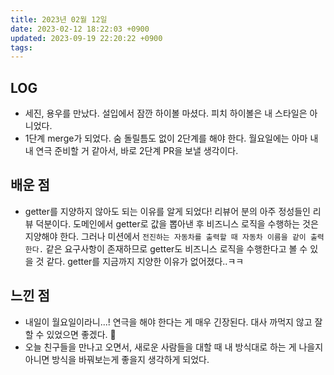 ```yaml
---
title: 2023년 02월 12일
date: 2023-02-12 18:22:03 +0900
updated: 2023-09-19 22:20:22 +0900
tags: 
---
```

## LOG
- 세진, 용우를 만났다. 설입에서 잠깐 하이볼 마셨다. 피치 하이볼은 내 스타일은 아니었다.
- 1단계 merge가 되었다. 숨 돌릴틈도 없이 2단계를 해야 한다. 월요일에는 아마 내내 연극 준비할 거 같아서, 바로 2단계 PR을 보낼 생각이다.

## 배운 점
- getter를 지양하지 않아도 되는 이유를 알게 되었다! 리뷰어 분의 아주 정성들인 리뷰 덕분이다. 도메인에서 getter로 값을 뽑아낸 후 비즈니스 로직을 수행하는 것은 지양해야 한다. 그러나 미션에서 ```전진하는 자동차를 출력할 때 자동차 이름을 같이 출력한다.``` 같은 요구사항이 존재하므로 getter도 비즈니스 로직을 수행한다고 볼 수 있을 것 같다. getter를 지금까지 지양한 이유가 없어졌다..ㅋㅋ

## 느낀 점
- 내일이 월요일이라니...! 연극을 해야 한다는 게 매우 긴장된다. 대사 까먹지 않고 잘할 수 있었으면 좋겠다. 🥹
- 오늘 친구들을 만나고 오면서, 새로운 사람들을 대할 때 내 방식대로 하는 게 나을지 아니면 방식을 바꿔보는게 좋을지 생각하게 되었다.
